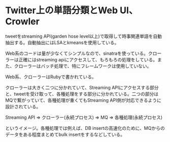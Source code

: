 # Twitter上の単語分類とWeb UI、Crowler

tweetをstreaming API(garden hose level以上)で取得して時事関連単語を自動抽出する。自動抽出にはLSAとkmeansを使用している。

Web系のコードは量が少なくてシンプルなので、sinatraを使っている。クローラーは正確にはstreaming apiにアクセスして、もろもろの処理をしている。また、クローラーはバッチ処理で、特にフレームワークは使用していない。

Web系、クローラーはRubyで書かれている。

クローラーは大きく二つに分かれていて、Streaming APIにアクセスする部分と、tweetを受け取って、各種処理をする部分に分かれている。二つの部分はMQで繋がっていて、各種処理が重くてもStreaming API側が対応できるように設計されている。

Streaming API => クローラー(永続プロセス) => MQ => 各種処理(永続プロセス)

というイメージ。各種処理では例えば、DB insertの高速化のために、MQからのデータをある程度まとめてbulk insertをするなどしている。
